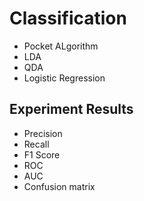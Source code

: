 # Classification
- Pocket ALgorithm
- LDA
- QDA
- Logistic Regression
## Experiment Results
- Precision
- Recall
- F1 Score
- ROC
- AUC
- Confusion matrix
